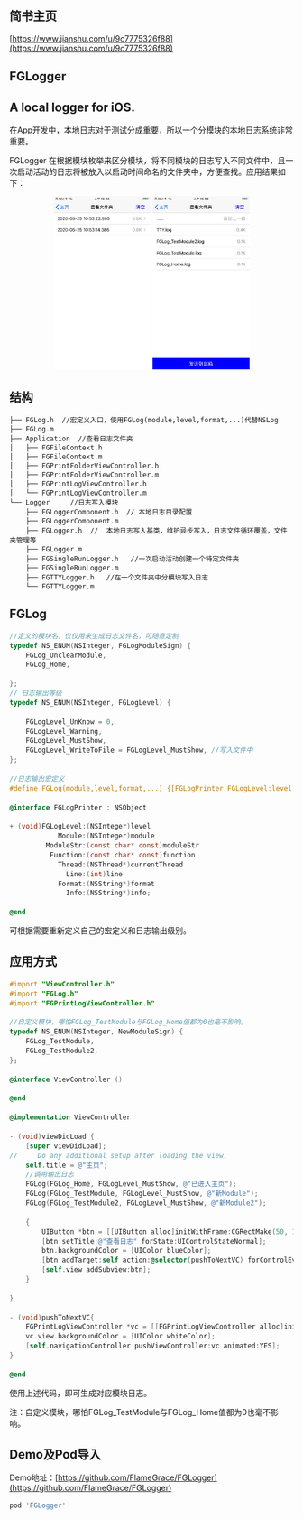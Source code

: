 
## 简书主页

[https://www.jianshu.com/u/9c7775326f88](https://www.jianshu.com/u/9c7775326f88)

## FGLogger

## A local logger for iOS.

在App开发中，本地日志对于测试分成重要，所以一个分模块的本地日志系统非常重要。

FGLogger 在根据模块枚举来区分模块，将不同模块的日志写入不同文件中，且一次启动活动的日志将被放入以启动时间命名的文件夹中，方便查找。应用结果如下：

<center class="third">
  <img src="WechatIMG2.jpeg" alt="WechatIMG2" style="zoom:30%;" />
  <img src="WechatIMG3.jpeg" alt="WechatIMG2" style="zoom:30%;" />
 </center>

  

## 结构

```shell
├── FGLog.h  //宏定义入口，使用FGLog(module,level,format,...)代替NSLog
├── FGLog.m
├── Application  //查看日志文件夹
│   ├── FGFileContext.h
│   ├── FGFileContext.m
│   ├── FGPrintFolderViewController.h
│   ├── FGPrintFolderViewController.m
│   ├── FGPrintLogViewController.h
│   └── FGPrintLogViewController.m
└── Logger     //日志写入模块
    ├── FGLoggerComponent.h  // 本地日志目录配置
    ├── FGLoggerComponent.m
    ├── FGLogger.h  //  本地日志写入基类，维护异步写入，日志文件循环覆盖，文件夹管理等
    ├── FGLogger.m
    ├── FGSingleRunLogger.h   //一次启动活动创建一个特定文件夹
    ├── FGSingleRunLogger.m
    ├── FGTTYLogger.h   //在一个文件夹中分模块写入日志
    └── FGTTYLogger.m
```





## FGLog

```objective-c
//定义的模块名，仅仅用来生成日志文件名，可随意定制
typedef NS_ENUM(NSInteger, FGLogModuleSign) {
    FGLog_UnclearModule,
    FGLog_Home,
    
};
// 日志输出等级
typedef NS_ENUM(NSInteger, FGLogLevel) {
    
    FGLogLevel_UnKnow = 0,
    FGLogLevel_Warning,
    FGLogLevel_MustShow,
    FGLogLevel_WriteToFile = FGLogLevel_MustShow, //写入文件中
};

//日志输出宏定义
#define FGLog(module,level,format,...) {[FGLogPrinter FGLogLevel:level Module:module ModuleStr:#module Function:__FUNCTION__ Thread:[NSThread currentThread] Line:__LINE__ Format:format Info:[NSString stringWithFormat:format,##__VA_ARGS__]];}

@interface FGLogPrinter : NSObject

+ (void)FGLogLevel:(NSInteger)level
            Module:(NSInteger)module
         ModuleStr:(const char* const)moduleStr
          Function:(const char* const)function
            Thread:(NSThread*)currentThread
              Line:(int)line
            Format:(NSString*)format
              Info:(NSString*)info;

@end
```



可根据需要重新定义自己的宏定义和日志输出级别。



## 应用方式

```objective-c
#import "ViewController.h"
#import "FGLog.h"
#import "FGPrintLogViewController.h"

//自定义模块，哪怕FGLog_TestModule与FGLog_Home值都为0也毫不影响。
typedef NS_ENUM(NSInteger, NewModuleSign) {
    FGLog_TestModule,
    FGLog_TestModule2,
};

@interface ViewController ()

@end

@implementation ViewController

- (void)viewDidLoad {
    [super viewDidLoad];
//     Do any additional setup after loading the view.
    self.title = @"主页";
    //调用输出日志
    FGLog(FGLog_Home, FGLogLevel_MustShow, @"已进入主页");
    FGLog(FGLog_TestModule, FGLogLevel_MustShow, @"新Module");
    FGLog(FGLog_TestModule2, FGLogLevel_MustShow, @"新Module2");
    
    {
        UIButton *btn = [[UIButton alloc]initWithFrame:CGRectMake(50, 100, 200, 44)];
        [btn setTitle:@"查看日志" forState:UIControlStateNormal];
        btn.backgroundColor = [UIColor blueColor];
        [btn addTarget:self action:@selector(pushToNextVC) forControlEvents:UIControlEventTouchUpInside];
        [self.view addSubview:btn];
    }

}

- (void)pushToNextVC{
    FGPrintLogViewController *vc = [[FGPrintLogViewController alloc]init];
    vc.view.backgroundColor = [UIColor whiteColor];
    [self.navigationController pushViewController:vc animated:YES];
}

@end
```

使用上述代码，即可生成对应模块日志。

注：自定义模块，哪怕FGLog_TestModule与FGLog_Home值都为0也毫不影响。



## Demo及Pod导入

Demo地址：[https://github.com/FlameGrace/FGLogger](https://github.com/FlameGrace/FGLogger)

```ruby
pod 'FGLogger'
```




